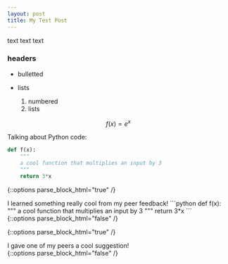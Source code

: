 ```yaml
---
layout: post
title: My Test Post
---
```


text text text

### headers

- bulletted
- lists

    1. numbered
    2. lists

$$f(x) = e^x$$

Talking about Python code:

```python
def f(x):
    """
    a cool function that multiplies an input by 3
    """
    return 3*x
```

{::options parse_block_html="true" /}
<div class="got-help">
I learned something really cool from my peer feedback! 
```python
def f(x):
    """
    a cool function that multiplies an input by 3
    """
    return 3*x
```
</div>
{::options parse_block_html="false" /}

{::options parse_block_html="true" /}
<div class="gave-help">
I gave one of my peers a cool suggestion! 
</div>
{::options parse_block_html="false" /}